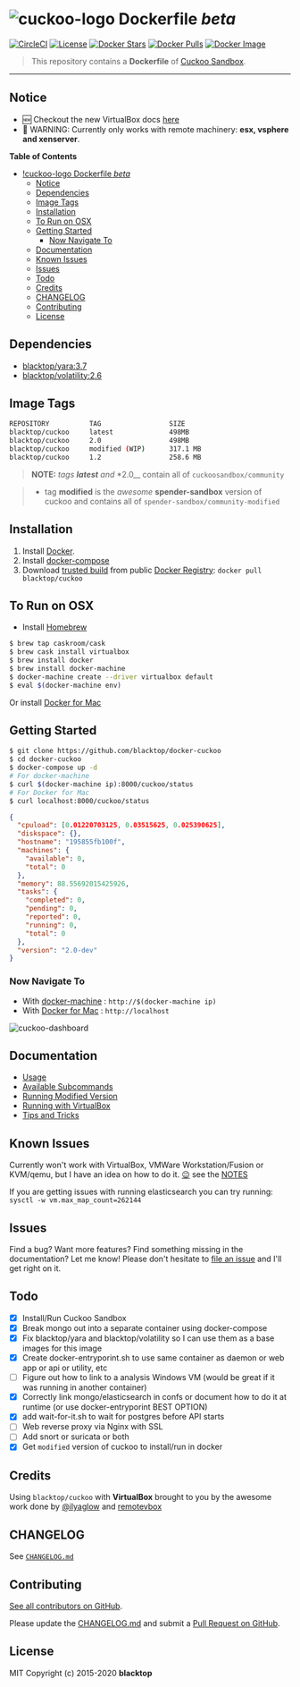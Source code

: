 # ![cuckoo-logo](https://github.com/blacktop/docker-cuckoo/raw/master/docs/img/logo.png) Dockerfile _beta_

[![CircleCI](https://circleci.com/gh/blacktop/docker-cuckoo.png?style=shield)](https://circleci.com/gh/blacktop/docker-cuckoo) [![License](http://img.shields.io/:license-mit-blue.svg)](http://doge.mit-license.org) [![Docker Stars](https://img.shields.io/docker/stars/blacktop/cuckoo.svg)](https://hub.docker.com/r/blacktop/cuckoo/) [![Docker Pulls](https://img.shields.io/docker/pulls/blacktop/cuckoo.svg)](https://hub.docker.com/r/blacktop/cuckoo/) [![Docker Image](https://img.shields.io/badge/docker%20image-498MB-blue.svg)](https://hub.docker.com/r/blacktop/cuckoo/)

> This repository contains a **Dockerfile** of [Cuckoo Sandbox](https://github.com/cuckoosandbox/cuckoo).

---

## Notice

* :new: Checkout the new VirtualBox docs [here](https://github.com/blacktop/docker-cuckoo/blob/master/docs/virtualbox.md)
* :construction: WARNING: Currently only works with remote machinery: **esx, vsphere and xenserver**.

**Table of Contents**

- [!cuckoo-logo Dockerfile _beta_](#cuckoo-logo-dockerfile-beta)
  - [Notice](#notice)
  - [Dependencies](#dependencies)
  - [Image Tags](#image-tags)
  - [Installation](#installation)
  - [To Run on OSX](#to-run-on-osx)
  - [Getting Started](#getting-started)
    - [Now Navigate To](#now-navigate-to)
  - [Documentation](#documentation)
  - [Known Issues](#known-issues)
  - [Issues](#issues)
  - [Todo](#todo)
  - [Credits](#credits)
  - [CHANGELOG](#changelog)
  - [Contributing](#contributing)
  - [License](#license)

## Dependencies

* [blacktop/yara:3.7](https://hub.docker.com/r/blacktop/yara/)
* [blacktop/volatility:2.6](https://hub.docker.com/r/blacktop/volatility/)

## Image Tags

```bash
REPOSITORY          TAG                 SIZE
blacktop/cuckoo     latest              498MB
blacktop/cuckoo     2.0                 498MB
blacktop/cuckoo     modified (WIP)      317.1 MB
blacktop/cuckoo     1.2                 258.6 MB
```

> **NOTE:** _tags **latest** and_ \*2.0\_\_ contain all of `cuckoosandbox/community`

> * tag **modified** is the _awesome_ **spender-sandbox** version of cuckoo and contains all of `spender-sandbox/community-modified`

## Installation

1.  Install [Docker](https://docs.docker.com).
2.  Install [docker-compose](https://docs.docker.com/compose/install/)
3.  Download [trusted build](https://hub.docker.com/r/blacktop/cuckoo/) from public [Docker Registry](https://hub.docker.com/): `docker pull blacktop/cuckoo`

## To Run on OSX

* Install [Homebrew](http://brew.sh)

```bash
$ brew tap caskroom/cask
$ brew cask install virtualbox
$ brew install docker
$ brew install docker-machine
$ docker-machine create --driver virtualbox default
$ eval $(docker-machine env)
```

Or install [Docker for Mac](https://docs.docker.com/docker-for-mac/)

## Getting Started

```bash
$ git clone https://github.com/blacktop/docker-cuckoo
$ cd docker-cuckoo
$ docker-compose up -d
# For docker-machine
$ curl $(docker-machine ip):8000/cuckoo/status
# For Docker for Mac
$ curl localhost:8000/cuckoo/status
```

```json
{
  "cpuload": [0.01220703125, 0.03515625, 0.025390625],
  "diskspace": {},
  "hostname": "195855fb100f",
  "machines": {
    "available": 0,
    "total": 0
  },
  "memory": 88.55692015425926,
  "tasks": {
    "completed": 0,
    "pending": 0,
    "reported": 0,
    "running": 0,
    "total": 0
  },
  "version": "2.0-dev"
}
```

### Now Navigate To

* With [docker-machine](https://docs.docker.com/machine/) : `http://$(docker-machine ip)`
* With [Docker for Mac](https://docs.docker.com/engine/installation/mac/) : `http://localhost`

![cuckoo-dashboard](https://github.com/blacktop/docker-cuckoo/raw/master/docs/img/2.0/dashboard.png)

## Documentation

* [Usage](https://github.com/blacktop/docker-cuckoo/blob/master/docs/usage.md)
* [Available Subcommands](https://github.com/blacktop/docker-cuckoo/blob/master/docs/subcmd.md)
* [Running Modified Version](https://github.com/blacktop/docker-cuckoo/blob/master/docs/modified.md)
* [Running with VirtualBox](https://github.com/blacktop/docker-cuckoo/blob/master/docs/virtualbox.md)
* [Tips and Tricks](https://github.com/blacktop/docker-cuckoo/blob/master/docs/tips-tricks.md)

## Known Issues

Currently won't work with VirtualBox, VMWare Workstation/Fusion or KVM/qemu, but I have an idea on how to do it. [:wink:](https://github.com/blacktop/vm-proxy) see the [NOTES](https://github.com/blacktop/docker-cuckoo/blob/master/NOTES.md)

If you are getting issues with running elasticsearch you can try running: `sysctl -w vm.max_map_count=262144`

## Issues

Find a bug? Want more features? Find something missing in the documentation? Let me know! Please don't hesitate to [file an issue](https://github.com/blacktop/docker-cuckoo/issues/new) and I'll get right on it.

## Todo

* [x] Install/Run Cuckoo Sandbox
* [x] Break mongo out into a separate container using docker-compose
* [x] Fix blacktop/yara and blacktop/volatility so I can use them as a base images for this image
* [x] Create docker-entryporint.sh to use same container as daemon or web app or api or utility, etc
* [ ] Figure out how to link to a analysis Windows VM (would be great if it was running in another container)
* [x] Correctly link mongo/elasticsearch in confs or document how to do it at runtime (or use docker-entryporint BEST OPTION)
* [x] add wait-for-it.sh to wait for postgres before API starts
* [ ] Web reverse proxy via Nginx with SSL
* [ ] Add snort or suricata or both
* [x] Get `modified` version of cuckoo to install/run in docker

## Credits

Using `blacktop/cuckoo` with **VirtualBox** brought to you by the awesome work done by [@ilyaglow](https://github.com/ilyaglow) and [remotevbox](https://github.com/ilyaglow/remote-virtualbox)

## CHANGELOG

See [`CHANGELOG.md`](https://github.com/blacktop/docker-cuckoo/blob/master/CHANGELOG.md)

## Contributing

[See all contributors on GitHub](https://github.com/blacktop/docker-cuckoo/graphs/contributors).

Please update the [CHANGELOG.md](https://github.com/blacktop/docker-cuckoo/blob/master/CHANGELOG.md) and submit a [Pull Request on GitHub](https://help.github.com/articles/using-pull-requests/).

## License

MIT Copyright (c) 2015-2020 **blacktop**
